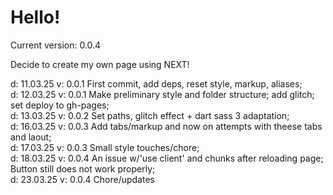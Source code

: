 <h1>Hello!</h1>

Current version: 0.0.4

Decide to create my own page using NEXT!

d: 11.03.25
v: 0.0.1
First commit, add deps, reset style, markup, aliases; <br>
d: 12.03.25 
v: 0.0.1
Make preliminary style and folder structure; add glitch; set deploy to gh-pages;<br>
d: 13.03.25 
v: 0.0.2
Set paths, glitch effect + dart sass 3 adaptation;<br>
d: 16.03.25 
v: 0.0.3
Add tabs/markup and now on attempts with theese tabs and laout;<br>
d: 17.03.25
v: 0.0.3
Small style touches/chore;<br>
d: 18.03.25
v: 0.0.4
An issue w/'use client' and chunks after reloading page;
Button still does not work properly;<br>
d: 23.03.25
v: 0.0.4
Chore/updates